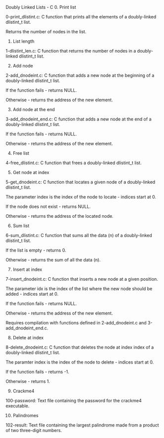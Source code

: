 Doubly Linked Lists - C
0. Print list



0-print_dlistint.c: C function that prints all the elements of a doubly-linked dlistint_t list.

Returns the number of nodes in the list.

1. List length



1-dlistint_len.c: C function that returns the number of nodes in a doubly-linked dlistint_t list.

2. Add node



2-add_dnodeint.c: C function that adds a new node at the beginning of a doubly-linked dlistint_t list.

If the function fails - returns NULL.

Otherwise - returns the address of the new element.

3. Add node at the end



3-add_dnodeint_end.c: C function that adds a new node at the end of a doubly-linked dlistint_t list.

If the function fails - returns NULL.

Otherwise - returns the address of the new element.

4. Free list



4-free_dlistint.c: C function that frees a doubly-linked dlistint_t list.

5. Get node at index



5-get_dnodeint.c: C function that locates a given node of a doubly-linked dlistint_t list.

The parameter index is the index of the node to locate - indices start at 0.

If the node does not exist - returns NULL.

Otherwise - returns the address of the located node.

6. Sum list



6-sum_dlistint.c: C function that sums all the data (n) of a doubly-linked dlistint_t list.

If the list is empty - returns 0.

Otherwise - returns the sum of all the data (n).

7. Insert at index



7-insert_dnodeint.c: C function that inserts a new node at a given position.

The parameter idx is the index of the list where the new node should be added - indices start at 0.

If the function fails - returns NULL.

Otherwise - returns the address of the new element.

Requires compilation with functions defined in 2-add_dnodeint.c and 3-add_dnodeint_end.c.

8. Delete at index



8-delete_dnodeint.c: C function that deletes the node at index index of a doubly-linked dlistint_t list.

The paramter index is the index of the node to delete - indices start at 0.

If the function fails - returns -1.

Otherwise - returns 1.

9. Crackme4



100-password: Text file containing the password for the crackme4 executable.

10. Palindromes



102-result: Text file containing the largest palindrome made from a product of two three-digit numbers.
